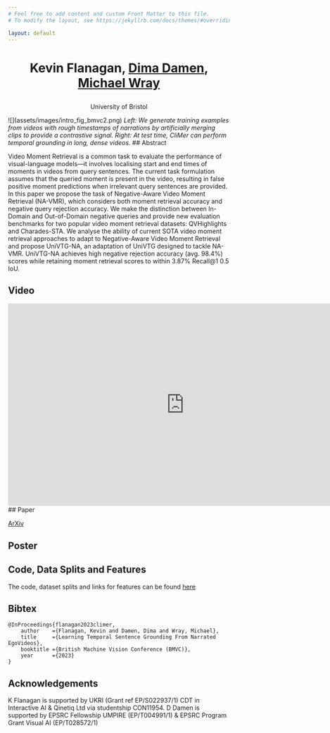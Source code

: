 ```yaml
---
# Feel free to add content and custom Front Matter to this file.
# To modify the layout, see https://jekyllrb.com/docs/themes/#overriding-theme-defaults

layout: default
---
```

<h1><p style="text-align: center;">Kevin Flanagan, <a href="https://dimadamen.github.io">Dima Damen</a>, <a href="https://mwray.github.io/">Michael Wray</a></p></h1>
<p style="text-align: center;">University of Bristol</p>
![](assets/images/intro_fig_bmvc2.png)
<i>Left: We generate training examples from videos with rough timestamps of narrations by artificially merging clips to provide a contrastive signal. Right: At test time, CliMer
can perform temporal grounding in long, dense videos.</i>
## Abstract

Video Moment Retrieval is a common task to evaluate the performance of visual-language models—it involves localising start and end times of moments in videos from query sentences. The current task formulation assumes that the queried moment is present in the video, resulting in false positive moment predictions when irrelevant query sentences are provided. In this paper we propose the task of Negative-Aware Video Moment Retrieval (NA-VMR), which considers both moment retrieval accuracy and negative query rejection accuracy. We make the distinction between In-Domain and Out-of-Domain negative queries and provide new evaluation benchmarks for two popular video
moment retrieval datasets: QVHighlights and Charades-STA. We analyse the ability of current SOTA video moment retrieval approaches to adapt to Negative-Aware Video Moment Retrieval and propose UniVTG-NA, an adaptation of UniVTG designed to tackle NA-VMR. UniVTG-NA achieves high negative rejection accuracy (avg. 98.4%) scores while retaining moment retrieval scores to within 3.87% Recall@1 0.5 IoU.

## Video
<iframe width="800" height="460" src="https://www.youtube.com/embed/082nRrTHCnQ?si=mjB0r2o6rUhdbsMt" title="YouTube video player" frameborder="0" allow="accelerometer; autoplay; clipboard-write; encrypted-media; gyroscope; picture-in-picture; web-share" allowfullscreen></iframe>
## Paper

[ArXiv](https://arxiv.org/abs/2310.17395)

## Poster



## Code, Data Splits and Features

The code, dataset splits and links for features can be found [here](https://github.com/keflanagan/CliMer)

## Bibtex

```
@InProceedings{flanagan2023climer,
    author    ={Flanagan, Kevin and Damen, Dima and Wray, Michael},
    title     ={Learning Temporal Sentence Grounding From Narrated EgoVideos},
    booktitle ={British Machine Vision Conference (BMVC)},
    year      ={2023}
}
```

## Acknowledgements

K Flanagan is supported by UKRI (Grant ref EP/S022937/1) CDT in
Interactive AI & Qinetiq Ltd via studentship CON11954. D Damen is supported by EPSRC
Fellowship UMPIRE (EP/T004991/1) & EPSRC Program Grant Visual AI (EP/T028572/1)
